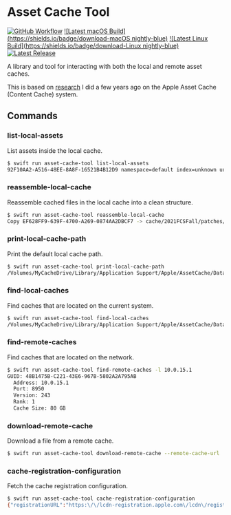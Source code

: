# Asset Cache Tool

[![GitHub Workflow](https://github.com/kendfinger/asset-cache-tool/actions/workflows/macos.yml/badge.svg)](https://github.com/kendfinger/asset-cache-tool/actions/workflows/macos.yml)
[![Latest macOS Build](https://shields.io/badge/download-macOS nightly-blue)](https://nightly.link/kendfinger/asset-cache-tool/workflows/macos/main/asset-cache-tool.zip)
[![Latest Linux Build](https://shields.io/badge/download-Linux nightly-blue)](https://nightly.link/kendfinger/asset-cache-tool/workflows/linux/main/asset-cache-tool.zip)
[![Latest Release](https://shields.io/github/v/release/kendfinger/asset-cache-tool?display_name=tag&sort=semver)](https://github.com/kendfinger/asset-cache-tool/releases/latest)

A library and tool for interacting with both the local and remote asset caches.

This is based on [research](https://github.com/kendfinger/AppleCache) I did a few years ago on the Apple Asset Cache (Content Cache) system.

## Commands

### list-local-assets

List assets inside the local cache.

```bash
$ swift run asset-cache-tool list-local-assets
92F10AA2-A516-48EE-8A8F-16521B4B12D9 namespace=default index=unknown uri=/ios10.0/031-96898-20170613-6B3C72AA-4FA3-11E7-8777-44F3D6EEE68A/com_apple_MobileAsset_MediaSupport/a6741b0690cf20ecf4600b2249df9accf6e00690.zip
```

### reassemble-local-cache

Reassemble cached files in the local cache into a clean structure.

```bash
$ swift run asset-cache-tool reassemble-local-cache
Copy EF628FF9-639F-4700-A269-0874AA2DBCF7 -> cache/2021FCSFall/patches/002-21830/64B33144-0546-426F-9AC1-A032B2A934E0/com_apple_MobileAsset_SoftwareUpdate/a0dcd05ecac842606be647f9627bf5b1c5a7fdae.zip
```

### print-local-cache-path

Print the default local cache path.

```bash
$ swift run asset-cache-tool print-local-cache-path
/Volumes/MyCacheDrive/Library/Application Support/Apple/AssetCache/Data
```

### find-local-caches

Find caches that are located on the current system.

```bash
$ swift run asset-cache-tool find-local-caches
/Volumes/MyCacheDrive/Library/Application Support/Apple/AssetCache/Data
```

### find-remote-caches

Find caches that are located on the network.

```bash
$ swift run asset-cache-tool find-remote-caches -l 10.0.15.1
GUID: 48B1475B-C221-43E6-967B-5802A2A795AB
  Address: 10.0.15.1
  Port: 8950
  Version: 243
  Rank: 1
  Cache Size: 80 GB
```

### download-remote-cache

Download a file from a remote cache.

```bash
$ swift run asset-cache-tool download-remote-cache --remote-cache-url 'http://10.0.15.1:8950' 'https://appldnld.apple.com/myfile.zip' 'myfile.zip'
```

### cache-registration-configuration

Fetch the cache registration configuration.

```bash
$ swift run asset-cache-tool cache-registration-configuration
{"registrationURL":"https:\/\/lcdn-registration.apple.com\/lcdn\/register","certificateURL":"https:\/\/lcdn-registration.apple.com\/resource\/cert.cer","allowListedHosts":["swcdn.apple.com:80","swcdn.apple.com:443","validation.isu.apple.com:80","validation.isu.apple.com:443","appldnld.apple.com:80","oscdn.apple.com:80","oscdn.apple.com:443","swdist.apple.com:443","swdownload.apple.com:80","swdownload.apple.com:443","audiocontentdownload.apple.com:80","audiocontentdownload.apple.com:443","deimos.apple.com:80","deimos3.apple.com:80","basejumper.apple.com:80","basejumper.apple.com:443","playgrounds-assets-cdn.apple.com:443","playgrounds-cdn.apple.com:443","updates.cdn-apple.com:443","updates-http.cdn-apple.com:80","sylvan.apple.com:80","sylvan.apple.com:443","devimages-cdn.apple.com:80","devimages-cdn.apple.com:443","download.developer.apple.com:80","download.developer.apple.com:443"],"denyListURL":"http:\/\/suconfig.apple.com\/resource\/registration\/v1\/denylist.plist","whiteListedHosts":["swcdn.apple.com:80","swcdn.apple.com:443","validation.isu.apple.com:80","validation.isu.apple.com:443","appldnld.apple.com:80","oscdn.apple.com:80","oscdn.apple.com:443","swdist.apple.com:443","swdownload.apple.com:80","swdownload.apple.com:443","audiocontentdownload.apple.com:80","audiocontentdownload.apple.com:443","deimos.apple.com:80","deimos3.apple.com:80","basejumper.apple.com:80","basejumper.apple.com:443","playgrounds-assets-cdn.apple.com:443","playgrounds-cdn.apple.com:443","updates.cdn-apple.com:443","updates-http.cdn-apple.com:80","sylvan.apple.com:80","sylvan.apple.com:443","devimages-cdn.apple.com:80","devimages-cdn.apple.com:443","download.developer.apple.com:80","download.developer.apple.com:443"],"deregistrationURL":"https:\/\/lcdn-registration.apple.com\/lcdn\/deregister","whiteListedDomains":["phobos.apple.com:80","itunes.apple.com:80","itunes.apple.com:443","assets.itunes.com:80","assets.itunes.com:443"],"statisticsURL":"https:\/\/xp-cdn.apple.com\/report\/2\/xp_cdn_receipt","allowListedDomains":["phobos.apple.com:80","itunes.apple.com:80","itunes.apple.com:443","assets.itunes.com:80","assets.itunes.com:443"],"assetTypeMap":[{"map":[{"type":"swdist"}],"host":["swdist.apple.com"]},{"map":[{"type":"swdownload"}],"host":["swdownload.apple.com"]},{"map":[{"type":"swcdn"}],"host":["swcdn.apple.com"]},{"map":[{"type":"oscdn"}],"host":["oscdn.apple.com"]},{"map":[{"type":"validation"}],"host":["validation.isu.apple.com"]},{"map":[{"type":"appldnld"}],"host":["appldnld.apple.com"]},{"map":[{"type":"basejumper"}],"host":["basejumper.apple.com"]},{"map":[{"type":"playgrounds"}],"host":["playgrounds-assets-cdn.apple.com","playgrounds-cdn.apple.com"]},{"map":[{"type":"sylvan"}],"host":["sylvan.apple.com"]},{"map":[{"type":"dev"}],"host":["devimages-cdn.apple.com","download.developer.apple.com"]},{"map":[{"type":"gbnd"}],"host":["audiocontentdownload.apple.com"]},{"map":[{"type":"odr"}],"host":["odr.assets.itunes.com","odr.itunes.apple.com"]},{"map":[{"type":"itunesu"}],"host":["p1-u.itunes.apple.com","p2-u.itunes.apple.com","deimos.apple.com","deimos3.apple.com","itunesu.assets.itunes.com","itunesu.itunes.apple.com","itunesu-assets.itunes.apple.com"]},{"map":[{"type":"Apps","path":["\/*\/Purple*\/*.zip","\/*\/Purple*\/*.pkg","\/*\/Purple*\/*.ipa"]},{"type":"iBooks","path":["\/*\/Publication*\/*"]},{"type":"Movies","path":["\/*\/Video\/*f.m4v","\/*\/Video\/*f.mov"]},{"type":"Songs","path":["\/*\/Features\/*.m4p","\/*\/Features\/*.m4a","\/*\/Features\/*.mp4","\/*\/Music\/*.m4p","\/*\/Music\/*.m4a","\/*\/Music\/*.mp4"]},{"type":"itunesu","path":["\/*\/Cobalt*"]}],"host":["*.phobos.apple.com","*.v.phobos.apple.com","*.assets.itunes.com","books.itunes.apple.com","iosapps.itunes.apple.com","osxapps.itunes.apple.com"]},{"map":[{"type":"icloud","namespace":["icloud"],"path":["n\/a"]}],"host":["*"]}],"mediaTypeMap":[{"type":"iCloud","path":["n\/a"]},{"type":"iTunes U","path":["\/*\/Cobalt*","\/WebObjects\/Core.woa\/Download*","\/WebObjects\/Core.woa\/Feed*","\/WebObjects\/Core.woa\/Subscription*"]},{"type":"Books","path":["*.epub","*.ibooks"]},{"type":"Apple TV Software","path":["*[aA]pple[tT][vV]*","*tv[oO][sS]*","*\/Videos\/*.[mM][oO][vV]"]},{"type":"iOS Software","path":["*.ipa","*.ipd","*.ipsw","*.assetpack","\/ios*","\/iOS*"]},{"type":"Mac Software","path":["*.pkg","*.dmg"]},{"type":"Movies","path":["*.m4v","*.mov"]},{"type":"Music","path":["*.m4p","*.m4a","*.mp4"]},{"type":"Other"}],"blackListURL":"http:\/\/suconfig.apple.com\/resource\/registration\/v1\/blacklist.plist","establishmentURL":"https:\/\/lcdn-registration.apple.com\/lcdn\/session"}
```
